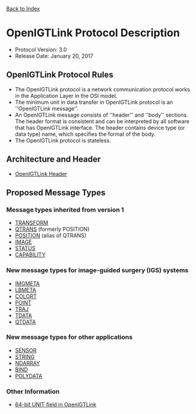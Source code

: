 [Back to Index](/Documents/Protocol/index.md)

OpenIGTLink Protocol Description
================================

- Protocol Version: 3.0
- Release Date: January 20, 2017

## OpenIGTLink Protocol Rules
* The OpenIGTLink protocol is a network communication protocol works in the Application Layer in the OSI model.
* The minimum unit in data transfer in OpenIGTLink protocol is an ''OpenIGTLink message''.
* An OpenIGTLink message consists of ''header'' and ''body'' sections. The header format is consistent and can be interpreted by all software that has OpenIGTLink interface. The header contains device type (or data type) name, which specifies the format of the body.
* The OpenIGTLink protocol is stateless.

## Architecture and Header 
* [OpenIGTLink Header](header.md)

## Proposed Message Types

### Message types inherited from version 1

* [TRANSFORM](/Documents/Protocol/transform.md)
* [QTRANS](/Documents/Protocol/qtransform.md) (formerly POSITION)
* [POSITION](/Documents/Protocol/position.md) (alias of QTRANS)
* [IMAGE](/Documents/Protocol/image.md)
* [STATUS](/Documents/Protocol/status.md)
* [CAPABILITY](/Documents/Protocol/capability.md)

### New message types for image-guided surgery (IGS) systems
* [IMGMETA](/Documents/Protocol/imagemeta.md)
* [LBMETA](/Documents/Protocol/labelmeta.md)
* [COLORT](/Documents/Protocol/colortable.md)
* [POINT](/Documents/Protocol/point.md)
* [TRAJ](/Documents/Protocol/trajectory.md)
* [TDATA](/Documents/Protocol/trackingdata.md)
* [QTDATA](/Documents/Protocol/qtrackingdata.md)

### New message types for other applications
* [SENSOR](/Documents/Protocol/sensordata.md)
* [STRING](/Documents/Protocol/string.md)
* [NDARRAY](/Documents/Protocol/ndarray.md)
* [BIND](/Documents/Protocol/bind.md)
* [POLYDATA](/Documents/Protocol/polydata.md)

### Other Information
* [64-bit UNIT field in OpenIGTLink](/Documents/Protocol/unit.md)



